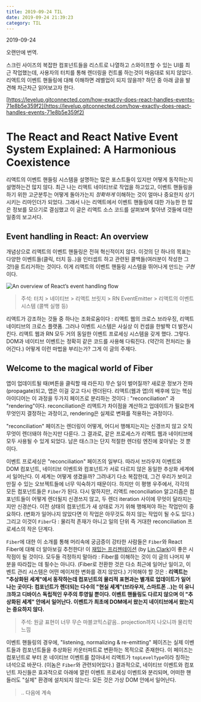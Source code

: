 ```yaml
---
title: 2019-09-24 TIL
date: 2019-09-24 21:39:23
category: TIL
---
```


2019-09-24

오랜만에 번역.

스크린 사이즈의 복잡한 컴포넌트들을 리스트로 나열하고 스와이프할 수 있는 UI를 최근 작업했는데, 사용자의 터치를 통해 렌더링을 컨트롤 하는것이 마음대로 되지 않았다. 리액트의 이벤트 핸들링에 대해 이해하면 레벨업이 되지 않을까? 하던 중 아래 글을 발견해 차근차근 읽어보고자 한다.

[https://levelup.gitconnected.com/how-exactly-does-react-handles-events-71e8b5e359f2](https://levelup.gitconnected.com/how-exactly-does-react-handles-events-71e8b5e359f2)


# The React and React Native Event System Explained: A Harmonious Coexistence


리액트의 이벤트 핸들링 시스템을 설명하는 많은 포스트들이 있지만 어떻게 동작하는지 설명하는건 많지 않다. 최근 나는 리액트 네이티브로 작업을 하고있고, 이벤트 핸들링을 하기 위한 고군분투는 어떻게 돌아가는지 *정확하게* 이해하는 것이 얼마나 중요한지 상기시키는 리마인더가 되었다. 그래서 나는 리액트에서 이벤트 핸들링에 대한 가능한 한 많은 정보를 모으기로 결심했고 이 글은 리액트 소스 코드를 살펴보며 찾아낸 것들에 대한 일종의 보고서다.

## Event handling in React: An overview


개념상으로 리액트의 이벤트 핸들링은 전혀 혁신적이지 않다. 이것의 단 하나의 목표는 다양한 이벤트들(클릭, 터치 등..)을 인터셉트 하고 관련된 콜백들(여러분이 작성한 그것!)을 트리거하는 것이다. 이게 리액트의 이벤트 핸들링 시스템을 뛰어나게 만드는 *구현*이다.

![An overview of React’s event handling flow](https://miro.medium.com/max/4736/1*Ao9wxQ-msVx37_urlFKb7A.jpeg)

> 주석: 터치 > 네이티브 > 리액트 브릿지 > RN EventEmitter > 리액트의 이벤트 시스템 (콜백 실행 등)

리액트가 강조하는 것들 중 하나는 조화로움이다 : 리액트 웹의 크로스 브라우징, 리액트 네이티브의 크로스 플랫폼. 그러나 이벤트 시스템은 사실상 이 컨셉을 한발짝 더 발전시킨다. 리액트 웹과 RN 모두 거의 동일한 이벤트 프로세싱 시스템을 갖게 했다. 그렇다. DOM과 네이티브 이벤트는 정확히 같은 코드를 사용해 다뤄진다. (약간의 전처리는 들어간다.) 어떻게 이런 마법을 부리는가? 그게 이 글의 주제다.

## Welcome to the magical world of Fiber

앱이 업데이트될 때(버튼을 클릭할 때 라든지) 무슨 일이 벌어질까? 새로운 정보가 전파(propagate)되고, 앱은 이걸 갖고 다시 렌더된다. 리액트(웹과 앱)의 배후에 있는 핵심 아이디어는 이 과정을 두가지 페이즈로 분리하는 것이다 : "reconciliation" 과 "rendering"이다.
reconciliation은 리액트가 차이점을 계산하고 업데이트가 필요한게 무엇인지 결정하는 과정이고, rendering은 실제로 변화를 적용하는 과정이다.

"reconciliation" 페이즈는 렌더링이 어떻게, 어디서 행해지는지는 신경쓰지 않고 오직 무엇이 렌더돼야 하는지만 다룬다.
그 결과로, 같은 프로세스가 리액트 웹과 네이티브에 모두 사용될 수 있게 되었다. 남은 태스크는 단지 적절한 렌더링 엔진에 꽂아넣는 것 뿐이다.

이벤트 프로세싱은 "reconciliation" 페이즈의 일부다. 따라서 브라우저 이벤트와 DOM 컴포넌트, 네이티브 이벤트와 컴포넌트가 서로 다르지 않은 동일한 추상화 세계에서 일어난다. 이 세계는 어떻게 생겼을까? 그려내기 다소 복잡한데, 그건 우리가 보이고 만질 수 있는 오브젝트들에 너무 익숙하기 때문이다. 하지만 이 평행 우주에서, 각각의 모든 컴포넌트들은 `Fiber`가 된다. 다시 말하지만, 리액트 reconciliation 알고리즘은 컴포넌트들이 어떻게 렌더될지 신경쓰지 않고, 두 렌더 iteration 사이에 무엇이 달라지는지만 신경쓴다. 이전 상태의 컴포넌트가 새 상태로 가기 위해 행해져야 하는 작업만이 중요하다. (변화가 일어나지 않았다면 이 작업은 아무것도 하지 않는 작업이 될 수도 있다.) 그리고 이것이 `Fiber`다 : 물리적 존재가 아니고 일의 단위 즉 거대한 reconciliation 프로세스의 작은 단계다.

`Fiber`에 대한 이 소개를 통해 머리속에 궁금증이 강타한 사람들은 `Fiber`와 React Fiber에 대해 더 알아보길 추천한다! 이 [재밌는 프리젠테이션](https://www.youtube.com/watch?v=ZCuYPiUIONs&t=1267s) (by [Lin Clark](https://medium.com/@linclark))이 좋은 시작점이 될 것이다. 모두들 걱정하지 말아라 : Fiber를 이해하는 것이 이 글의 나머지 부분을 따라잡는 데 필수는 아니다. (Fiber로 전환한 것은 다소 최근에 일어난 일이고, 이벤트 관리 시스템은 어떤 메이져한 변화를 겪지 않았다.) 기억해야 할 것은 : **리액트는 "추상화된 세계"에서 동작하는데 컴포넌트의 물리적 표현과는 별개로 업데이트가 일어나는 곳이다: 컴포넌트가 렌더되는 다수의 "현실 세계"(브라우저, 스마트폰 ..)는 이 유니크하고 디바이스 독립적인 우주의 투영일 뿐이다. 이벤트 핸들링도 다르지 않으며 이 "추상화된 세계" 안에서 일어난다. 이벤트가 최초에 DOM에서 왔는지 네이티브에서 왔는지는 중요하지 않다.**

> 주석: 원글 표현이 너무 무슨 마블코믹스같음.. projection까지 나오니까 물리학느낌

이벤트 핸들링의 경우에, "listening, normalizing & re-emitting" 페이즈는 실제 이벤트들과 컴포넌트들을 추상화된 카운터파트로 변환하는 목적으로 존재한다. 이 페이즈는 컴포넌트로 부터 온 네이티브 이벤트를 잡아내서 리액트가 `topLevelType`이라 칭하는 녀석으로 바꾼다. (이놈은 `Fiber`와 관련되어있다.) 결과적으로, 네이티브 이벤트와 컴포넌트 자신들은 효과적으로 아래에 깔린 이벤트 프로세싱 이벤트와 분리되며, 어떠한 핸들러도 "실제" 환경에 설치되지 않는다: 모든 것은 가상 DOM 안에서 일어난다.

> .. 다음에 계속
